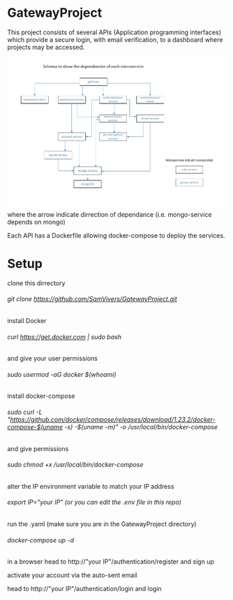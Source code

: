 # GatewayProject

This project consists of several APIs (Application programming interfaces) which provide a secure login, with email verification, to a dashboard where projects may be accessed.

![alt text](https://raw.githubusercontent.com/SamVivers/images/master/MicroservicesSchema.jpg)
where the arrow indicate dirrection of dependance (i.e. mongo-service depends on mongo)

Each API has a Dockerfile allowing docker-compose to deploy the services.

# Setup

clone this dirrectory
###### git clone https://github.com/SamVivers/GatewayProject.git

install Docker
###### curl https://get.docker.com | sudo bash

and give your user permissions
###### sudo usermod -aG docker $(whoami)
  
install docker-compose
###### sudo curl -L "https://github.com/docker/compose/releases/download/1.23.2/docker-compose-$(uname -s) -$(uname -m)" -o /usr/local/bin/docker-compose

and give permissions
###### sudo chmod +x /usr/local/bin/docker-compose

alter the IP environment variable to match your IP address
###### export IP="your IP" (or you can edit the .env file in this repo)

run the .yaml (make sure you are in the GatewayProject directory)
###### docker-compose up -d
  
in a browser head to http://"your IP"/authentication/register and sign up

activate your account via the auto-sent email

head to http://"your IP"/authentication/login and login
